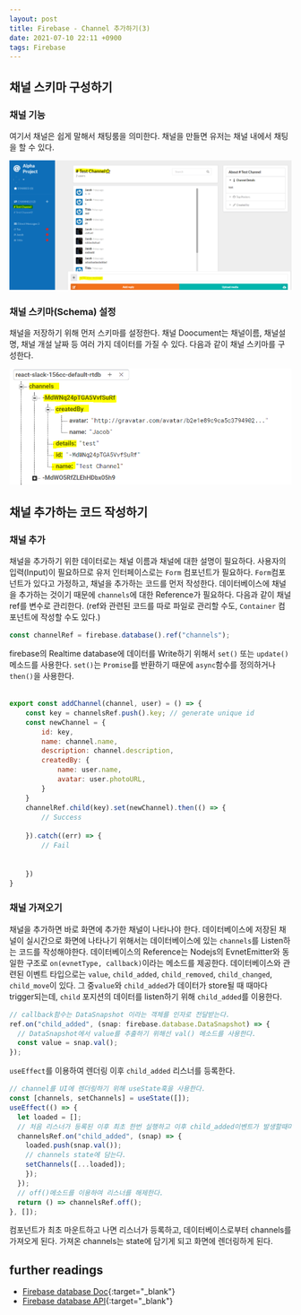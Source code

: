 ```yaml
---
layout: post
title: Firebase - Channel 추가하기(3)
date: 2021-07-10 22:11 +0900
tags: Firebase
---
```


## 채널 스키마 구성하기

### 채널 기능

여기서 채널은 쉽게 말해서 채팅룸을 의미한다. 채널을 만들면 유저는 채널 내에서 채팅을 할 수 있다.

![channel2](/assets/image/channel2.PNG)

### 채널 스키마(Schema) 설정

채널을 저장하기 위해 먼저 스키마를 설정한다. 채널 Doocument는 채널이름, 채널설명, 채널 개설 날짜 등 여러 가지 데이터를 가질 수 있다. 다음과 같이 채널 스키마를 구성한다.

![channel1](/assets/image/channel1.PNG)

## 채널 추가하는 코드 작성하기

### 채널 추가

채널을 추가하기 위한 데이터로는 채널 이름과 채널에 대한 설명이 필요하다. 사용자의 입력(Input)이 필요하므로 유저 인터페이스로는 `Form` 컴포넌트가 필요하다. `Form`컴포넌트가 있다고 가정하고, 채널을 추가하는 코드를 먼저 작성한다. 데이터베이스에 채널을 추가하는 것이기 때문에 `channels`에 대한 Reference가 필요하다. 다음과 같이 채널 ref를 변수로 관리한다. (ref와 관련된 코드를 따로 파일로 관리할 수도, `Container` 컴포넌트에 작성할 수도 있다.)

```js
const channelRef = firebase.database().ref("channels");
```

firebase의 Realtime database에 데이터를 Write하기 위해서 `set()` 또는 `update()` 메소드를 사용한다. `set()`는 `Promise`를 반환하기 때문에 `async`함수를 정의하거나 `then()`을 사용한다.

```js

export const addChannel(channel, user) = () => {
    const key = channelsRef.push().key; // generate unique id
    const newChannel = {
        id: key,
        name: channel.name,
        description: channel.description,
        createdBy: {
            name: user.name,
            avatar: user.photoURL,
        }
    }
    channelRef.child(key).set(newChannel).then(() => {
        // Success

    }).catch((err) => {
        // Fail


    })
}
```

### 채널 가져오기

채널을 추가하면 바로 화면에 추가한 채널이 나타나야 한다. 데이터베이스에 저장된 채널이 실시간으로 화면에 나타나기 위해서는 데이터베이스에 있는 `channels`를 Listen하는 코드를 작성해야한다. 데이터베이스의 Reference는 Nodejs의 EvnetEmitter와 동일한 구조로 `on(evnetType, callback)`이라는 메소드를 제공한다. 데이터베이스와 관련된 이벤트 타입으로는 `value`, `child_added`, `child_removed`, `child_changed`, `child_move`이 있다. 그 중`value`와 `child_added`가 데이터가 store될 때 때마다 trigger되는데, `child` 포지션의 데이터를 listen하기 위해 `child_added`를 이용한다.

```ts
// callback함수는 DataSnapshot 이라는 객체를 인자로 전달받는다.
ref.on("child_added", (snap: firebase.database.DataSnapshot) => {
  // DataSnapshot에서 value를 추출하기 위해선 val() 메소드를 사용한다.
  const value = snap.val();
});
```

`useEffect`를 이용하여 렌더링 이후 `child_added` 리스너를 등록한다.

```jsx
// channel를 UI에 렌더링하기 위해 useState훅을 사용한다.
const [channels, setChannels] = useState([]);
useEffect(() => {
  let loaded = [];
  // 처음 리스너가 등록된 이후 최초 한번 실행하고 이후 child_added이벤트가 발생할때마다 실행한다.
  channelsRef.on("child_added", (snap) => {
    loaded.push(snap.val());
    // channels state에 담는다.
    setChannels([...loaded]);
    });
  });
  // off()메소드를 이용하여 리스너를 해제한다.
  return () => channelsRef.off();
}, []);
```

컴포넌트가 최초 마운트하고 나면 리스너가 등록하고, 데이터베이스로부터 channels를 가져오게 된다. 가져온 channels는 state에 담기게 되고 화면에 렌더링하게 된다.

## further readings

- [Firebase database Doc](https://firebase.google.com/docs/database/web/start){:target="\_blank"}
- [Firebase database API](https://firebase.google.com/docs/reference/node/firebase.database){:target="\_blank"}
